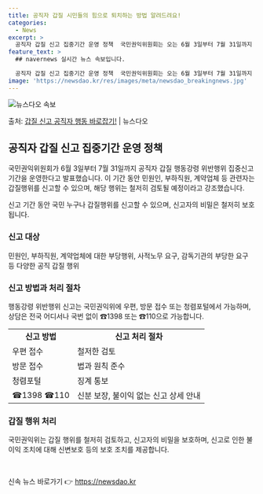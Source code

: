 ```yaml
---
title: 공직자 갑질 시민들의 힘으로 퇴치하는 방법 알려드려요!
categories:
  - News
excerpt: >
  공직자 갑질 신고 집중기간 운영 정책  국민권익위원회는 오는 6월 3일부터 7월 31일까지 공직자 ‘갑질’ …
feature_text: >
  ## navernews 실시간 뉴스 속보입니다.

  공직자 갑질 신고 집중기간 운영 정책  국민권익위원회는 오는 6월 3일부터 7월 31일까지 공직자 ‘갑질’ …
image: 'https://newsdao.kr/res/images/meta/newsdao_breakingnews.jpg'
---
```


![뉴스다오 속보](https://newsdao.kr/res/images/meta/newsdao_breakingnews.jpg)

<p>출처: <a href="https://newsdao.kr/4013" rel="dofollow">갑질 신고 공직자 행동 바로잡기!</a> | 뉴스다오</p>

<h2 data-ke-size="size26">공직자 갑질 신고 집중기간 운영 정책</h2>
국민권익위원회가 6월 3일부터 7월 31일까지 공직자 갑질 행동강령 위반행위 집중신고기간을 운영한다고 발표했습니다. 이 기간 동안 민원인, 부하직원, 계약업체 등 관련자는 갑질행위를 신고할 수 있으며, 해당 행위는 철저히 검토될 예정이라고 강조했습니다.

<p data-ke-size="size16">신고 기간 동안 국민 누구나 갑질행위를 신고할 수 있으며, 신고자의 비밀은 철저히 보호됩니다.</p>

<h3>신고 대상</h3>
<p data-ke-size="size16">민원인, 부하직원, 계약업체에 대한 부당행위, 사적노무 요구, 감독기관의 부당한 요구 등 다양한 공직 갑질 행위</p>

<h3>신고 방법과 처리 절차</h3>
<p data-ke-size="size16">행동강령 위반행위 신고는 국민권익위에 우편, 방문 접수 또는 청렴포털에서 가능하며, 상담은 전국 어디서나 국번 없이 ☎1398 또는 ☎110으로 가능합니다.</p>
<table>
	<tr>
		<td style="text-align: center; height: 17px;"><b>신고 방법</b></td>
		<td style="text-align: center; height: 17px;"><b>신고 처리 절차</b></td>
	</tr>
	<tr>
		<td>우편 접수</td>
		<td>철저한 검토</td>
	</tr>
	<tr>
		<td>방문 접수</td>
		<td>법과 원칙 준수</td>
	</tr>
	<tr>
		<td>청렴포털</td>
		<td>징계 통보</td>
	</tr>
	<tr>
		<td>☎1398 ☎110</td>
		<td>신분 보장, 불이익 없는 신고 상세 안내</td>
	</tr>
</table>

<h3>갑질 행위 처리</h3>
<p data-ke-size="size16">국민권익위는 갑질 행위를 철저히 검토하고, 신고자의 비밀을 보호하며, 신고로 인한 불이익 조치에 대해 신변보호 등의 보호 조치를 제공합니다.</p>

<p data-ke-size="size16">&nbsp;</p> 

신속 뉴스 바로가기 👉 <a href="https://newsdao.kr" rel="dofollow">https://newsdao.kr</a>


